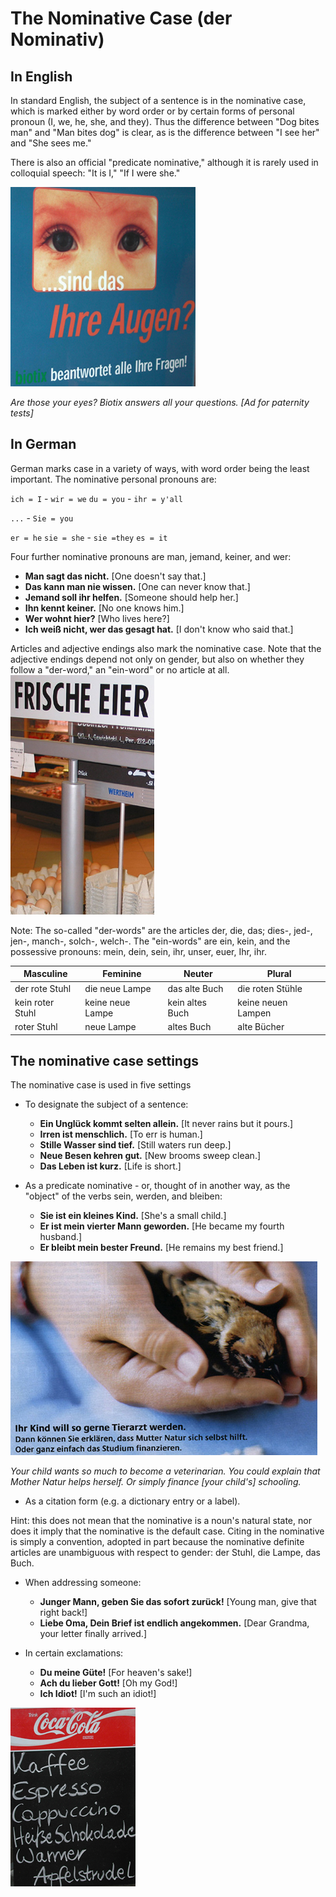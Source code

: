 The Nominative Case (der Nominativ)
======

In English
------

In standard English, the subject of a sentence is in the nominative case, which is marked either by word order or by certain forms of personal pronoun (I, we, he, she, and they). Thus the difference between "Dog bites man" and "Man bites dog" is clear, as is the difference between "I see her" and "She sees me."

There is also an official "predicate nominative," although it is rarely used in colloquial speech: "It is I," "If I were she."

![Ad for paternity tests](../assets/images/vaterschaftstest.jpg)

*Are those your eyes? Biotix answers all your questions.*
*[Ad for paternity tests]*

In German
------

German marks case in a variety of ways, with word order being the least important. The nominative personal pronouns are:

`ich = I` - `wir = we`
`du = you` - `ihr = y'all`

`...` - `Sie = you`

`er = he`
`sie = she` - `sie =they`
`es = it`

Four further nominative pronouns are man, jemand, keiner, and wer:

- **Man sagt das nicht.** [One doesn't say that.]
- **Das kann man nie wissen.** [One can never know that.]
- **Jemand soll ihr helfen.** [Someone should help her.]
- **Ihn kennt keiner.** [No one knows him.]
- **Wer wohnt hier?** [Who lives here?]
- **Ich weiß nicht, wer das gesagt hat.** [I don't know who said that.]

Articles and adjective endings also mark the nominative case. Note that the adjective endings depend not only on gender, but also on whether they follow a "der-word," an "ein-word" or no article at all.
![Frische Eier](../assets/images/eier2.jpg)

Note: The so-called "der-words" are the articles der, die, das; dies-, jed-, jen-, manch-, solch-, welch-. The "ein-words" are ein, kein, and the possessive pronouns: mein, dein, sein, ihr, unser, euer, Ihr, ihr.

| Masculine        | Feminine         | Neuter          | Plural             |
| ---------------- | ---------------- | --------------- | ------------------ |
| der rote Stuhl   | die neue Lampe   | das alte Buch   | die roten Stühle   |
| kein roter Stuhl | keine neue Lampe | kein altes Buch | keine neuen Lampen |
| roter Stuhl      | neue Lampe       | altes Buch      | alte Bücher        |

The nominative case settings
-----

The nominative case is used in five settings

- To designate the subject of a sentence:

  - **Ein Unglück kommt selten allein.** [It never rains but it pours.]
  - **Irren ist menschlich.** [To err is human.]
  - **Stille Wasser sind tief.** [Still waters run deep.]
  - **Neue Besen kehren gut.** [New brooms sweep clean.]
  - **Das Leben ist kurz.** [Life is short.]

- As a predicate nominative - or, thought of in another way, as the "object" of the verbs sein, werden, and bleiben:

  - **Sie ist ein kleines Kind.** [She's a small child.]
  - **Er ist mein vierter Mann geworden.** [He became my fourth husband.]
  - **Er bleibt mein bester Freund.** [He remains my best friend.]

![Your child wants so much to become a veterinarian](../assets/images/tierarzt.jpg)

*Your child wants so much to become a veterinarian. You could explain that Mother Natur helps herself. Or simply finance [your child's] schooling.*

- As a citation form (e.g. a dictionary entry or a label).

Hint: this does not mean that the nominative is a noun's natural state, nor does it imply that the nominative is the default case. Citing in the nominative is simply a convention, adopted in part because the nominative definite articles are unambiguous with respect to gender: der Stuhl, die Lampe, das Buch.

- When addressing someone:

  - **Junger Mann, geben Sie das sofort zurück!** [Young man, give that right back!]
  - **Liebe Oma, Dein Brief ist endlich angekommen.** [Dear Grandma, your letter finally arrived.]

- In certain exclamations:

  - **Du meine Güte!** [For heaven's sake!]
  - **Ach du lieber Gott!** [Oh my God!]
  - **Ich Idiot!** [I'm such an idiot!]

![Kaffee](../assets/images/kaffee.jpg)

